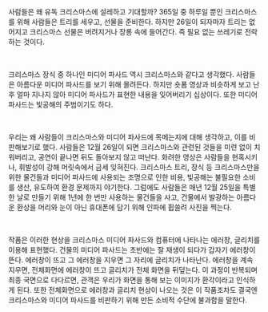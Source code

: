 사람들은 왜 유독 크리스마스에 설레하고 기대할까? 365일 중 하루일 뿐인 크리스마스를 위해 사람들은 트리를 세우고, 선물을 준비한다. 하지만 26일이 되자마자 트리는 없어지고 크리스마스 선물은 버려지거나 장롱 속에 들어간다. 즉 필요 없는 쓰레기로 전락하는 것이다.

<br>

크리스마스 장식 중 하나인 미디어 파사드 역시 크리스마스와 같다고 생각했다. 사람들은 아름다운 미디어 파사드를 보기 위해 몰려든다. 하지만 숏폼 영상과 비슷하게 보고 난 후 얼마 지나지 않아 미디어 파사드가 표현한 내용을 잊어버리기 십상이다. 또한 미디어 파사드는 빛공해의 주범이기도 하다.

<br>

우리는 왜 사람들이 크리스마스와 미디어 파사드에 목메는지에 대해 생각하고, 이를 비판해보기로 했다. 사람들은 12월 26일이 되면 크리스마스와 관련된 것들을 미련 없이 치워버리고, 공연이 끝나면 뒤도 돌아보지 않고 떠난다. 화려한 영상은 사람들을 현혹시키나, 휘발성이 강해 머릿속에서 금세 잊혀진다. 크리스마스 트리, 장식 등 크리스마스만을 위한 물건들과 미디어 파사드에 사용되는 조명으로 인한 비용, 빛공해는 불필요한 소비를 생산, 유도하여 환경 문제까지 야기한다. 그럼에도 사람들은 매년 12월 25일을 특별한 날로 만들기 위해 1년에 한 번만 사용하는 물건들을 사고, 건물에서 발광하는 아름다운 환상을 머리와 눈이 아닌 휴대폰에 담기 위해 인파에 휩쓸려 사진을 찍는다.

<br>

작품은 이러한 현상을 크리스마스 미디어 파사드와 컴퓨터에 나타나는 에러창, 글리치를 이용해 표현했다. 건물의 미디어 파사드는 초반에는 잘 재생이 되다가 갑자기 에러창이 뜬다. 에러창이 뜨고 그 에러창을 지우면 그 자리에 글리치가 나타난다. 에러창을 계속 지우면, 전체화면에 에러창이 뜨고 글리치가 전체 화면을 뒤덮는다. 이 과정이 반복되며 최종 국면으로 다다르면, 관객은 우리가 화면을 통해 보는 이미지가 환각이라고 인식하게 된다. 또한 전체화면으로 에러창과 글리치 현상이 나오는 것은 이 작품조차도 결국엔 크리스마스와 미디어 파사드를 비판하기 위해 만든 소비적 수단에 불과함을 말한다.

